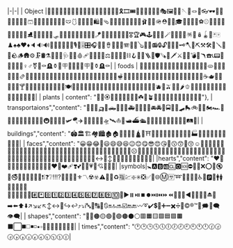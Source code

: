 |-|-|
   | Object |🎈🎆🎇🧨✨🎉🎊🎃🎄🎋🎍🎎🎏🎐🎑🧧🎀🎁🎗️🎞️🎟️🎫🎠🛝🎡🎢🎪🎭🖼️🎨🧵🪡🧶🪢🛒👓🕶️🦺🥽🥼🧥👔👕👖🩳🧣🧤🧦👗🥻👘👚🪭🩲🩱👙👛👜👝🛍️🎒🩴👞👟🥾🥿👠👡👢🪮🩰👑🧢🪖⛑️👒🎩🎓💋💄💍💎⚽⚾🥎🏀🏐🏈🏉🎱🎳🥌⛳⛸️🎣🤿🎽🛶🎿🛷🥅🏒🥍🏏🏑🏓🏸🎾🥏🪁🎯🥊🥋🥇🥈🥉🏅🎖️🏆🎮🕹️🎰🎲🔮🪄🧿🪬🧩🧸🪅🪩🪆🪀🎴🃏🀄♟️♠️♣️♥️♦️🔈🔉🔊📢📣🔔🎼🎵🎶🎙️🎤🎚️🎛️🎧📯🥁🪘🪇🎷🪈🪗🎺🎸🪕🎻🎹📻🔒🔓🔏🔐🔑🗝️🪓🔨⛏️⚒️🛠️🔧🪛🔩🧱🪨🪵🛖⚙️🗜️🛢️⚗️🧪🧫🧬🩺🩻💉🩸🩹🩼💊🔬🔭⚖️📿🔗⛓️‍💥⛓️🪝🧰🧲🪜🦯🛡️🪚🏹🗡️⚔️🔪🫙💣🔫🪃☎️📞📟📠📱📲📳📴♀️♂️⚧️🚬⚰️🪦⚱️🗿🪧🪪🔋🪫🪪🪧🗿⚱️🪦⚰️|
   | foods | 🍕🍔🍟🌭🍿🧂🥓🥚🍳🧇🥞🧈🍞🥐🥨🥯🥖🫓🧀🥗🥙🥪🌮🌯🫔🥫🍖🍗🥩🍠🥟🥠🥡🍱🍘🍙🍚🍛🍜🦪🍣🍤🍥🥮🍢🧆🥘🍲🫕🍝🥣🥧🍦🍧🍨🍩🍪🎂🍰🧁🍫🍬🍭🍡🍮🍯🍼🥛🧃☕🫖🍵🧉🍶🍾🍷🍸🍹🍺🍻🥂🥃🫗🧊🥤🧋🥢🍽️🍴🥄🏺🥝🥥🍇🍈🍉🍊🍋🍋‍🟩🍌🍍🥭🍎🍏🍐🍑🍒🍓🫐🍅🫒🍆🌽🌶️🫑🍄🥑🥒🥬🥦🥔🧄🧅🥕🌰🫚🫛🥜🍄‍🟫🫘|
   | plants | content": "💐🌸🏵️🌹🌺🌻🌼🌷🪻🥀☘️🌱🪴🌲🌳🌴🌵🌾🌿🍀🍁🍂🍃🪹🪺"},
    | transportaions","content": "🚗🚓🚕🛺🚙🛻🚌🚐🚎🚑🚒🚚🚛🚜🚘🚔🚖🚍🦽🦼🛹🛼🚲🛴🛵🏍️🏎️🚄🚅🚈🚝🚞🚃🚋🚆🚉🚊🚇🚟🚠🚡🚂🛩️🪂✈️🛫🛬💺🚁🚀🛸🛰️⛵🚤🛥️⛴️🛳️🚢⚓🛟🚏⛽🛞🚨🚥🚦🚧🛤️🧭|
    | buildings","content": "🏟️🏛️🏗️🏘️🏙️🏚️🏠🏡⛪🕋🕌🛕🕍⛩️🏢🏣🏤🏥🏦🏨🏩🏪🏫🏬🏭🏯🏰💒🗼🌉🗽⛲🌁🌃🌆|
    | faces","content": "😀😁😂🤣😃😄😅😆😉😊😋😎😍😘🥰😗😙🥲😚☺️🙂🤗🤩🤔🫡🤨😐😑😶🫥😶‍🌫️🙄😏😣😥😮🤐😯😪😫🥱😴😌😛😜😝🤤😒😓😔😕🫤🙃🫠🤑😲☹️🙁😖😞😟😤😢😭😦😧😨😩🤯😬😮‍💨😰😱🥵🥶😳🤪😵😵‍💫🥴😠😡🤬😷🤒🤕🤢🤮🤧😇🥳🥸🥺🥹🤠🤡🤥🫨🙂‍↔️🙂‍↕️🤫🤭🫢🫣🧐🤓😈👿👹🤖|
    |hearts","content": "❤️🩷🧡💛💚💙🩵💜🤎🖤🩶🤍💔❤️‍🔥❤️‍🩹❣️💕💞💓💗💖💘💝💟💌|
 |symbols|🚼🅰️🅱️🆎🆑🅾️🆘⛔🛑📛❌⭕🚫🔇🔕🚭🚷🚯🚳🚱🔞📵❗❕❓❔‼️⁉️💯🔅🔆🔱⚜️〽️☢️☣️⚠️🚸🔰♻️🈯💹❇️✳️❎✅💠🌐Ⓜ️🈂️➿🛂🛃🛄🛅♿🚾🅿️🚰🚹🚺🚻🚮📶🛜🈁🆖🆗🆙🆒🆕🆓#️⃣*️⃣0️⃣1️⃣2️⃣3️⃣4️⃣5️⃣6️⃣7️⃣8️⃣9️⃣🔟🔢▶️⏸️⏯️⏹️⏺️⏭️⏮️⏩⏪🔀🔁🔂◀️🔼⏫🔽⏬⏏️🎦➡️⬅️⬆️⬇️↗️↘️↙️↖️↕️↔️🔄️↪️↩️⤴️⤵️ℹ️🔤🔡🔠🔣🔃🔛🔝🔜☑️🔚🔙〰️➰✔️💲💱➕➖✖️➗🟰©️®️™️💭🗯️💬🗨️👁️‍🗨️|
    | shapes","content": "🔘🔴🟠🟡🟢🔵🟣🟤⚫⚪🟥🟧🟨🟩🟦🟪🟫⬛⬜◼️◻️◾◽▪️▫️🔶🔸🔷🔹🔺🔻🔲🔳|
    | times","content": "🕐🕑🕒🕓🕔🕕🕖🕗🕘🕙🕚🕛🕜🕝🕞🕟🕠🕡🕢🕣🕤🕥🕦🕧|


